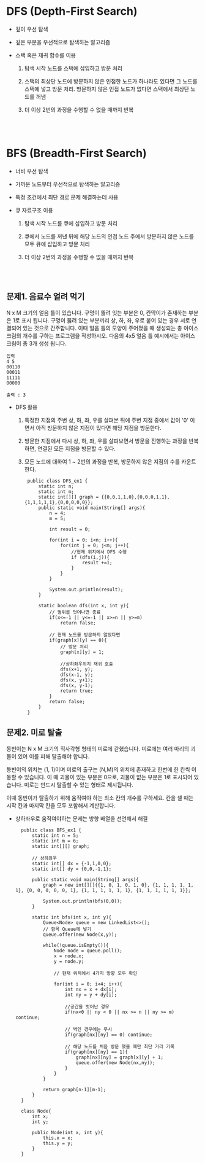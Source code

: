 # **DFS (Depth-First Search)**
- 깊이 우선 탐색

- 깊은 부분을 우선적으로 탐색하는 알고리즘

- 스택 혹은 재귀 함수를 이용

    1. 탐색 시작 노드를 스택에 삽입하고 방문 처리

    2. 스택의 최상단 노드에 방문하지 않은 인접한 노드가 하나라도 있다면 그 노드를 스택에 넣고 방문 처리. 방문하지 않은 인접 노드가 없다면 스택에서 최상단 노드를 꺼냄

    3. 더 이상 2번의 과정을 수행할 수 없을 때까지 반복

<br><br>

# **BFS (Breadth-First Search)**
- 너비 우선 탐색

- 가까운 노드부터 우선적으로 탐색하는 알고리즘

- 특정 조건에서 최단 경로 문제 해결하는데 사용

- 큐 자료구조 이용

    1. 탐색 시작 노드를 큐에 삽입하고 방문 처리

    2. 큐에서 노드를 꺼낸 뒤에 해당 노드의 인접 노드 주에서 방문하지 않은 노드를 모두 큐에 삽입하고 방문 처리

    3. 더 이상 2번의 과정을 수행할 수 없을 때까지 반복

<br><br>

## **문제1.** 음료수 얼려 먹기
N x M 크기의 얼음 틀이 있습니다. 구멍이 뚫려 잇는 부분은 0, 칸막이가 존재하는 부분은 1로 표시 됩니다. 구멍이 뚫려 있는 부분끼리 상, 하, 좌, 우로 붙어 있는 경우 서로 연결되어 있는 것으로 간주합니다. 이때 얼음 틀의 모양이 주어졌을 때 생성되는 총 아이스크림의 개수를 구하는 프로그램을 작성하시오. 다음의 4x5 얼음 틀 예시에서는 아이스크림이 총 3개 생성 됩니다. 

    입력
    4 5
    00110
    00011
    11111
    00000

    출력 : 3

- DFS 활용

    1. 특정한 지점의 주변 상, 하, 좌, 우를 살펴본 뒤에 주변 지점 중에서 값이 '0' 이면서 아직 방문하지 않은 지점이 있다면 해당 지점을 방문한다. 

    2. 방문한 지점에서 다시 상, 하, 좌, 우를 살펴보면서 방문을 진행하는 과정을 반복하면, 연결된 모든 지점을 방문할 수 있다.

    3. 모든 노드에 대하여 1 ~ 2번의 과정을 반복, 방문하지 않은 지점의 수를 카운트 한다.

            public class DFS_ex1 {
                static int n;
                static int m;
                static int[][] graph = {{0,0,1,1,0},{0,0,0,1,1},{1,1,1,1,1},{0,0,0,0,0}};
                public static void main(String[] args){
                    n = 4;
                    m = 5;

                    int result = 0;

                    for(int i = 0; i<n; i++){
                        for(int j = 0; j<m; j++){
                            //현재 위치에서 DFS 수행
                            if (dfs(i,j)){
                                result +=1;
                            }
                        }
                    }

                    System.out.println(result);
                }

                static boolean dfs(int x, int y){
                    // 범위를 벗어나면 종료
                    if(x<=-1 || y<=-1 || x>=n || y>=m)
                        return false;

                    // 현재 노드를 방문하지 않았다면
                    if(graph[x][y] == 0){
                        // 방문 처리
                        graph[x][y] = 1;

                        //상하좌우위치 재귀 호출
                        dfs(x+1, y);
                        dfs(x-1, y);
                        dfs(x, y+1);
                        dfs(x, y-1);
                        return true;
                    }
                    return false;
                }
            }

## **문제2.** 미로 탈출
동빈이는 N x M 크기의 직사각형 형태의 미로에 갇혔습니다. 미로에는 여러 마리의 괴물이 있어 이를 피해 탈출해야 합니다.

동빈이의 위치는 (1, 1)이며 미로의 출구는 (N,M)의 위치에 존재하고 한번에 한 칸씩 이동할 수 있습니다. 이 때 괴물이 있는 부분은 0으로, 괴물이 없는 부분은 1로 표시되어 있습니다. 미로는 반드시 탈출할 수 있는 형태로 제시됩니다.

이때 동빈이가 탈출하기 위해 움직여야 하는 최소 칸의 개수를 구하세요. 칸을 셀 때는 시작 칸과 마지막 칸을 모두 포함해서 계산합니다.

- 상하좌우로 움직여야하는 문제는 방향 배열을 선언해서 해결

        public class BFS_ex1 {
            static int n = 5;
            static int m = 6;
            static int[][] graph;

            // 상하좌우
            static int[] dx = {-1,1,0,0};
            static int[] dy = {0,0,-1,1};

            public static void main(String[] args){
                graph = new int[][]{{1, 0, 1, 0, 1, 0}, {1, 1, 1, 1, 1, 1}, {0, 0, 0, 0, 0, 1}, {1, 1, 1, 1, 1, 1}, {1, 1, 1, 1, 1, 1}};

                System.out.println(bfs(0,0));
            }

            static int bfs(int x, int y){
                Queue<Node> queue = new LinkedList<>();
                // 항목 Queue에 넣기
                queue.offer(new Node(x,y));

                while(!queue.isEmpty()){
                    Node node = queue.poll();
                    x = node.x;
                    y = node.y;

                    // 현재 위치에서 4가지 방향 모두 확인

                    for(int i = 0; i<4; i++){
                        int nx = x + dx[i];
                        int ny = y + dy[i];

                        //공간을 벗어난 경우
                        if(nx<0 || ny < 0 || nx >= n || ny >= m) continue;

                        // 벽인 경우에는 무시
                        if(graph[nx][ny] == 0) continue;

                        // 해당 노드를 처음 방문 했을 때만 최단 거리 기록
                        if(graph[nx][ny] == 1){
                            graph[nx][ny] = graph[x][y] + 1;
                            queue.offer(new Node(nx,ny));
                        }
                    }
                }

                return graph[n-1][m-1];
            }
        }

        class Node{
            int x;
            int y;

            public Node(int x, int y){
                this.x = x;
                this.y = y;
            }
        }